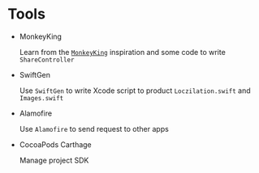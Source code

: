 
# Tools 

* MonkeyKing

  Learn from the [`MonkeyKing`](#https://github.com/nixzhu/MonkeyKing)  inspiration and some code to write `ShareController`

* SwiftGen

  Use `SwiftGen` to write Xcode script to product `Loczilation.swift` and `Images.swift`
  
* Alamofire

  Use `Alamofire` to send request to other apps

* CocoaPods Carthage
 
  Manage project SDK


